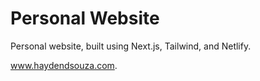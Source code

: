 # Personal Website

Personal website, built using Next.js, Tailwind, and Netlify. 

www.haydendsouza.com.